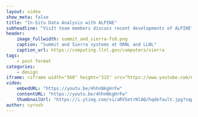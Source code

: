 ```yaml
---
layout: video
show_meta: false
title: "In-Situ Data Analysis with ALPINE"
subheadline: "VisIt team members discuss recent developments of ALPINE"
header:
    image_fullwidth: summit_and_sierra-fs8.png
    caption: "Summit and Sierra systems at ORNL and LLNL"
    caption_url: https://computing.llnl.gov/computers/sierra
tags:
    - post format
categories:
    - design
iframe: <iframe width="560" height="315" src="https://www.youtube.com/embed/4hhnNkgHrFw" frameborder="0" allow="accelerometer; autoplay; encrypted-media; gyroscope; picture-in-picture" allowfullscreen></iframe>
video:
    embedURL: "https://youtu.be/4hhnNkgHrFw"
    contentURL: "https://youtu.be/4hhnNkgHrFw"
    thumbnailUrl: "https://i.ytimg.com/vi/aRV5etrNlAQ/hqdefault.jpg?sqp=-oaymwEjCPYBEIoBSFryq4qpAxUIARUAAAAAGAElAADIQj0AgKJDeAE=&rs=AOn4CLCFKFL5xLVMrGY9d1cgc-tSG1H9Xg"
author: cyrush
---
```

<!--more-->

